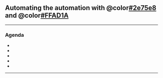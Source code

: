 ## Automating the automation with @color[#2e75e8](PowerShell) and @color[#FFAD1A](Puppet)

---

### Agenda

-
-
-
-
-

---